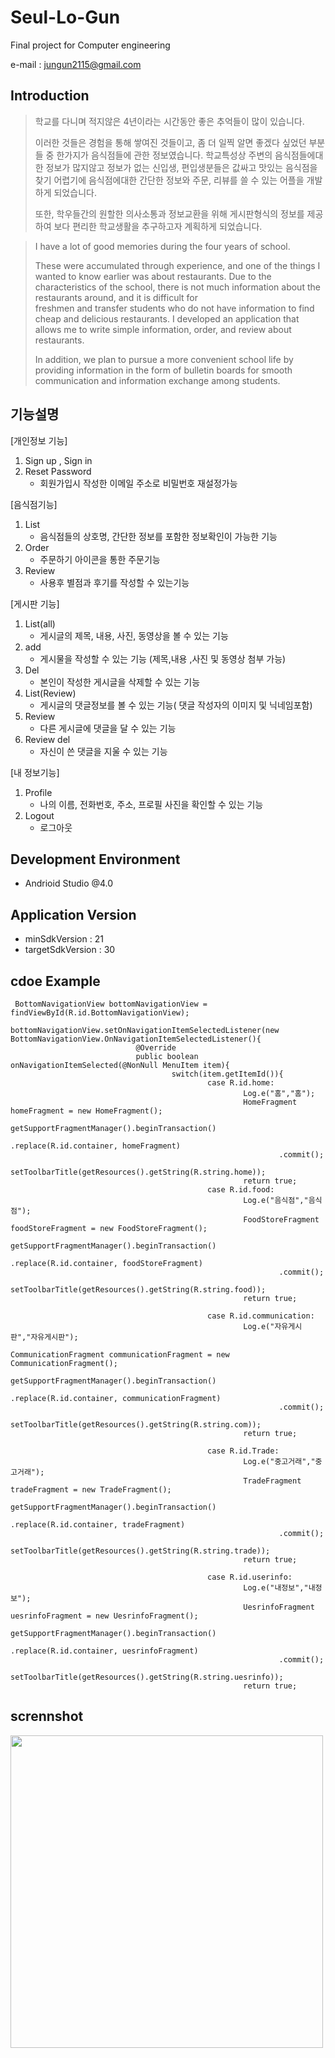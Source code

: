 # Seul-Lo-Gun
Final project for Computer engineering

e-mail : jungun2115@gmail.com

## Introduction
> 학교를 다니며 적지않은 4년이라는 시간동안 좋은 추억들이 많이 있습니다.
>
> 이러한 것들은 경험을 통해 쌓여진 것들이고, 좀 더 일찍 알면 좋겠다 싶었던 부분들 중 한가지가 음식점들에 관한 정보였습니다.
> 학교특성상 주변의 음식점들에대한 정보가 많지않고 정보가 없는 신입생, 편입생분들은 값싸고 맛있는 음식점을 찾기 어렵기에 
> 음식점에대한 간단한 정보와 주문, 리뷰를 쓸 수 있는 어플을 개발하게 되었습니다. 
>
> 또한, 학우들간의 원할한 의사소통과 정보교환을 위해 게시판형식의 정보를 제공하여 보다 편리한 학교생활을 추구하고자 계획하게 되었습니다.

> I have a lot of good  memories during the four years of school.
>
> These were accumulated through experience, and one of the things I wanted to know earlier was about restaurants.
> Due to the characteristics of the school, there is not much information about the restaurants around, and it is difficult for  
> freshmen and transfer students who do not have information to find cheap and delicious restaurants.
> I developed an application that allows me to write simple information, order, and review about restaurants.
>
> In addition, we plan to pursue a more convenient school life by providing information in the form of bulletin boards for smooth 
> communication and information exchange among students.

## 기능설명 
[개인정보 기능] 
1. Sign up , Sign in
2. Reset Password 
    - 회원가입시 작성한 이메일 주소로 비밀번호 재설정가능
  
[음식점기능]
1. List 
    - 음식점들의 상호명, 간단한 정보를 포함한 정보확인이 가능한 기능
2. Order 
    - 주문하기 아이콘을 통한 주문기능 
3. Review 
    - 사용후 별점과 후기를 작성할 수 있는기능

[게시판 기능]
1. List(all)
    - 게시글의 제목, 내용, 사진, 동영상을 볼 수 있는 기능
2. add
    - 게시물을 작성할 수 있는 기능 (제목,내용 ,사진 및 동영상 첨부 가능)
3. Del
    - 본인이 작성한 게시글을 삭제할 수 있는 기능
4. List(Review)
    - 게시글의 댓글정보를 볼 수 있는 기능( 댓글 작성자의 이미지 및 닉네임포함) 
5. Review 
    - 다른 게시글에 댓글을 달 수 있는 기능
6. Review del 
    - 자신이 쓴 댓글을 지울 수 있는 기능

[내 정보기능]
1. Profile
    - 나의 이름, 전화번호, 주소, 프로필 사진을 확인할 수 있는 기능
2. Logout
    - 로그아웃 

## Development Environment
- Andrioid Studio @4.0

## Application Version
- minSdkVersion : 21
- targetSdkVersion : 30

## cdoe Example
     BottomNavigationView bottomNavigationView = findViewById(R.id.BottomNavigationView);
                        bottomNavigationView.setOnNavigationItemSelectedListener(new BottomNavigationView.OnNavigationItemSelectedListener(){
                                @Override
                                public boolean onNavigationItemSelected(@NonNull MenuItem item){
                                        switch(item.getItemId()){
                                                case R.id.home:
                                                        Log.e("홈","홈");
                                                        HomeFragment homeFragment = new HomeFragment();
                                                        getSupportFragmentManager().beginTransaction()
                                                                .replace(R.id.container, homeFragment)
                                                                .commit();
                                                        setToolbarTitle(getResources().getString(R.string.home));
                                                        return true;
                                                case R.id.food:
                                                        Log.e("음식점","음식점");
                                                        FoodStoreFragment foodStoreFragment = new FoodStoreFragment();
                                                        getSupportFragmentManager().beginTransaction()
                                                                .replace(R.id.container, foodStoreFragment)
                                                                .commit();
                                                        setToolbarTitle(getResources().getString(R.string.food));
                                                        return true;

                                                case R.id.communication:
                                                        Log.e("자유게시판","자유게시판");
                                                        CommunicationFragment communicationFragment = new CommunicationFragment();
                                                        getSupportFragmentManager().beginTransaction()
                                                                .replace(R.id.container, communicationFragment)
                                                                .commit();
                                                        setToolbarTitle(getResources().getString(R.string.com));
                                                        return true;

                                                case R.id.Trade:
                                                        Log.e("중고거래","중고거래");
                                                        TradeFragment tradeFragment = new TradeFragment();
                                                        getSupportFragmentManager().beginTransaction()
                                                                .replace(R.id.container, tradeFragment)
                                                                .commit();
                                                        setToolbarTitle(getResources().getString(R.string.trade));
                                                        return true;

                                                case R.id.userinfo:
                                                        Log.e("내정보","내정보");
                                                        UesrinfoFragment uesrinfoFragment = new UesrinfoFragment();
                                                        getSupportFragmentManager().beginTransaction()
                                                                .replace(R.id.container, uesrinfoFragment)
                                                                .commit();
                                                        setToolbarTitle(getResources().getString(R.string.uesrinfo));
                                                        return true;

## scrennshot
<img src="/58229545/103470863-7dd0ef80-4dbb-11eb-8e44-dde849bbcd7f.png" width="500" height="500">
